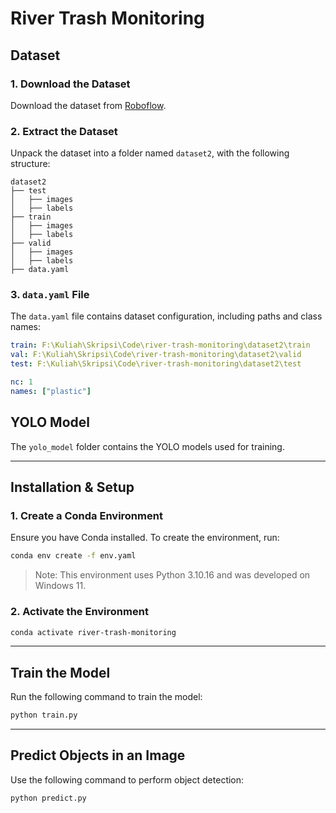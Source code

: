 # River Trash Monitoring

## Dataset

### 1. Download the Dataset

Download the dataset from [Roboflow](https://universe.roboflow.com/amril-syah-lubis/data-plastic).

### 2. Extract the Dataset

Unpack the dataset into a folder named `dataset2`, with the following structure:

```
dataset2
├── test
│   ├── images
│   ├── labels
├── train
│   ├── images
│   ├── labels
├── valid
│   ├── images
│   ├── labels
├── data.yaml
```

### 3. `data.yaml` File

The `data.yaml` file contains dataset configuration, including paths and class names:

```yaml
train: F:\Kuliah\Skripsi\Code\river-trash-monitoring\dataset2\train
val: F:\Kuliah\Skripsi\Code\river-trash-monitoring\dataset2\valid
test: F:\Kuliah\Skripsi\Code\river-trash-monitoring\dataset2\test

nc: 1
names: ["plastic"]
```

## YOLO Model

The `yolo_model` folder contains the YOLO models used for training.

---

## Installation & Setup

### 1. Create a Conda Environment

Ensure you have Conda installed. To create the environment, run:

```bash
conda env create -f env.yaml
```

> Note:
> This environment uses Python 3.10.16 and was developed on Windows 11.

### 2. Activate the Environment

```bash
conda activate river-trash-monitoring
```

---

## Train the Model

Run the following command to train the model:

```bash
python train.py
```

---

## Predict Objects in an Image

Use the following command to perform object detection:

```bash
python predict.py
```

